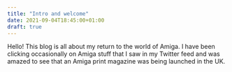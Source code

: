 ```yaml
---
title: "Intro and welcome"
date: 2021-09-04T18:45:00+01:00
draft: true
---
```


Hello! This blog is all about my return to the world of Amiga. I have been clicking occasionally on Amiga stuff that I saw in my Twitter feed and was amazed to see that an Amiga print magazine was being launched in the UK.